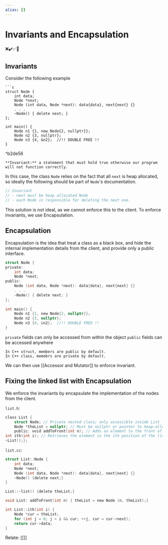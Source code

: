 ```yaml
---
alias: []
---
```

# Invariants and Encapsulation
❌✔️✅📗

## Invariants

Consider the following example

```ad-example
```c
struct Node {  
	int data;  
	Node *next;  
	Node (int data, Node *next): data{data}, next{next} {}  
	. . .  
	~Node() { delete next; }  
};  
  
int main() {  
	Node n1 {1, new Node{2, nullptr}};  
	Node n2 {3, nullptr};  
	Node n3 {4, &n2};  //!! DOUBLE FREE !!
}
```

^b2de56

```ad-def
**Invariant:** a statement that must hold true otherwise our program will not function correctly.
```
In this case, the class `Node` relies on the fact that all `next` is heap allocated, so ideally the following should be part of `Node`'s documentation.
```c
// Invariant
// - next must be heap allocated Node 
// - each Node is responsible for deleting the next one.
```
	
This solution is not ideal, as we cannot enforce this to the client. To enforce invariants, we use Encapsulation.


## Encapsulation
Encapsulation is the idea that treat a class as a black box, and hide the internal implementation details from the client, and provide only a public interface.

```c
struct Node {
private: 
    int data;  
    Node *next;
public: 
    Node (int data, Node *next): data{data}, next{next} {}  
    . . .  
    ~Node() { delete next; }  
};  
  
int main() {  
    Node n1 {1, new Node{2, nullptr}};  
    Node n2 {3, nullptr};  
    Node n3 {4, &n2};  //!! DOUBLE FREE !!
}
```

```private``` fields can only be accessed from within the object
```public``` fields can be accessed anywhere
```ad-note
In C++ struct, members are public by default.
In C++ class, memebrs are private by default.
```

We can then use [[Accessor and Mutator]] to enforce invariant. 

## Fixing the linked list with Encapsulation

We enforce the invariants by encapsulate the implementation of the nodes from the client.

`list.h`: 
```c
class List {    
	struct Node; // Private nested class; only accessible inside List    
	Node *theList = nullptr; // Must be nullptr or pointer to heap-allocated object
	public: void addToFront(int n); // Adds an element to the front of the list    
int ith(int i); // Retrieves the element in the ith position of the list   
~List();};
```

`list.cc`:
```c
struct List::Node {
	int data;
	Node *next;
	Node (int data, Node *next): data{data}, next{next} {}
	~Node() {delete next;}
}

List::~list() {delete theList;}

void List: addToFront(int n) { theList = new Node (n, theList);}

int List::ith(int i) {
	Node *cur = theList;
	for (int j = 0; j < i && cur; ++j, cur = cur->next);
	return cur->data;
}
```
Relate: [[]]
